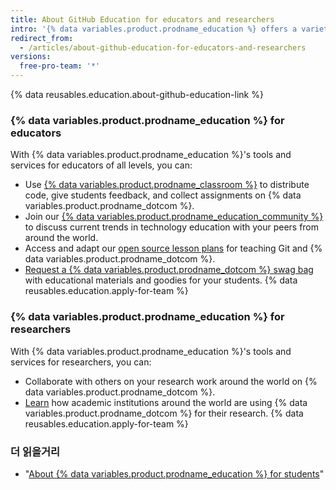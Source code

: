 ```yaml
---
title: About GitHub Education for educators and researchers
intro: '{% data variables.product.prodname_education %} offers a variety of tools to help educators and researchers work more effectively inside and outside of the classroom.'
redirect_from:
  - /articles/about-github-education-for-educators-and-researchers
versions:
  free-pro-team: '*'
---
```


{% data reusables.education.about-github-education-link %}

### {% data variables.product.prodname_education %} for educators

With {% data variables.product.prodname_education %}'s tools and services for educators of all levels, you can:
  - Use [{% data variables.product.prodname_classroom %}](https://classroom.github.com) to distribute code, give students feedback, and collect assignments on {% data variables.product.prodname_dotcom %}.
  - Join our [{% data variables.product.prodname_education_community %}](https://education.github.com/forum) to discuss current trends in technology education with your peers from around the world.
  - Access and adapt our [open source lesson plans](https://education.github.community/t/open-source-lesson-plans/1591) for teaching Git and {% data variables.product.prodname_dotcom %}.
  - [Request a {% data variables.product.prodname_dotcom %} swag bag](https://education.github.community/t/get-a-github-swag-bag-for-your-classroom/33) with educational materials and goodies for your students.
  {% data reusables.education.apply-for-team %}

### {% data variables.product.prodname_education %} for researchers

With {% data variables.product.prodname_education %}'s tools and services for researchers, you can:
  - Collaborate with others on your research work around the world on {% data variables.product.prodname_dotcom %}.
  - [Learn](https://education.github.com/stories) how academic institutions around the world are using {% data variables.product.prodname_dotcom %} for their research.
  {% data reusables.education.apply-for-team %}

### 더 읽을거리

- "[About {% data variables.product.prodname_education %} for students](/articles/about-github-education-for-students)"
